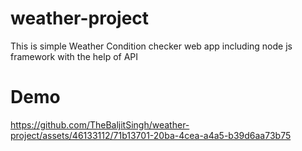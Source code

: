 # weather-project

This is simple Weather Condition checker web app including node js framework with the help of API

# Demo

https://github.com/TheBaljitSingh/weather-project/assets/46133112/71b13701-20ba-4cea-a4a5-b39d6aa73b75

